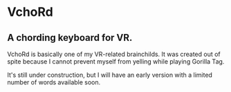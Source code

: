 # VchoRd
## A chording keyboard for VR.

VchoRd is basically one of my VR-related brainchilds. It was created out of spite because I cannot prevent myself from yelling while playing Gorilla Tag.

It's still under construction, but I will have an early version with a limited number of words available soon.
